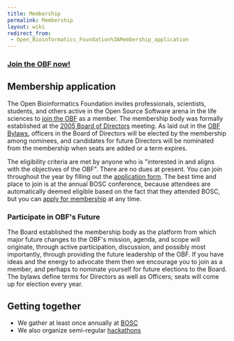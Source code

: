 ```yaml
---
title: Membership
permalink: Membership
layout: wiki
redirect_from:
 - Open_Bioinformatics_Foundation%3AMembership_application
---
```


### [Join the OBF now!](https://docs.google.com/forms/d/e/1FAIpQLSflxafcgc7BOLEgppy3h_yMWCIkV_9lJB3Z0a0Y2cJ63sRK-Q/viewform)

## Membership application

The Open Bioinformatics Foundation invites professionals, scientists,
students, and others active in the Open Source Software arena in the
life sciences to [join the
OBF](https://docs.google.com/forms/d/e/1FAIpQLSflxafcgc7BOLEgppy3h_yMWCIkV_9lJB3Z0a0Y2cJ63sRK-Q/viewform)
as a member. The membership body was formally established at the [2005
Board of Directors](Minutes:2005_BOSC_Meeting "wikilink") meeting. As
laid out in the [OBF Bylaws](/wiki/OBF-Bylaws.pdf "wikilink"), officers
in the Board of Directors will be elected by the membership among
nominees, and candidates for future Directors will be nominated from the
membership when seats are added or a term expires.

The eligibility criteria are met by anyone who is "interested in and
aligns with the objectives of the OBF". There are no dues at present.
You can join throughout the year by filling out the [application
form](https://docs.google.com/forms/d/e/1FAIpQLSflxafcgc7BOLEgppy3h_yMWCIkV_9lJB3Z0a0Y2cJ63sRK-Q/viewform).
The best time and place to join is at the annual BOSC conference,
because attendees are automatically deemed eligible based on the fact
that they attended BOSC, but you can [apply for
membership](https://docs.google.com/forms/d/e/1FAIpQLSflxafcgc7BOLEgppy3h_yMWCIkV_9lJB3Z0a0Y2cJ63sRK-Q/viewform)
at any time.

### Participate in OBF's Future

The Board established the membership body as the platform from which
major future changes to the OBF's mission, agenda, and scope will
originate, through active participation, discussion, and possibly most
importantly, through providing the future leadership of the OBF. If you
have ideas and the energy to advocate them then we encourage you to join
as a member, and perhaps to nominate yourself for future elections to
the Board. The bylaws define terms for Directors as well as Officers;
seats will come up for election every year.

## Getting together

- We gather at least once annually at [BOSC](BOSC "wikilink")
- We also organize semi-regular [hackathons](hackathon "wikilink")
